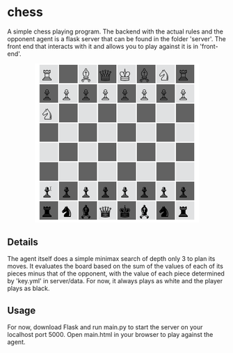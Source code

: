 # chess

A simple chess playing program. The backend with the actual rules and the opponent agent is a flask server that can be found in the folder 'server'. The front end that interacts with it and allows you to play against it is in 'front-end'.

<p align="center">
	<img style = "width: 75%; height:75%" src="images/demo.gif?raw=true">
</p>

## Details

The agent itself does a simple minimax search of depth only 3 to plan its moves. It evaluates the board based on the sum of the values of each of its pieces minus that of the opponent, with the value of each piece determined by 'key.yml' in server/data. For now, it always plays as white and the player plays as black.

## Usage

For now, download Flask and run main.py to start the server on your localhost port 5000. Open main.html in your browser to play against the agent.
